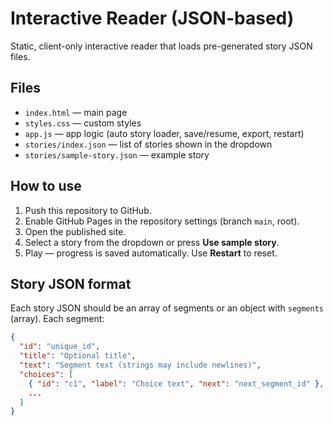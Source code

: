 # Interactive Reader (JSON-based)

Static, client-only interactive reader that loads pre-generated story JSON files.

## Files
- `index.html` — main page
- `styles.css` — custom styles
- `app.js` — app logic (auto story loader, save/resume, export, restart)
- `stories/index.json` — list of stories shown in the dropdown
- `stories/sample-story.json` — example story

## How to use
1. Push this repository to GitHub.
2. Enable GitHub Pages in the repository settings (branch `main`, root).
3. Open the published site.
4. Select a story from the dropdown or press **Use sample story**.
5. Play — progress is saved automatically. Use **Restart** to reset.

## Story JSON format
Each story JSON should be an array of segments or an object with `segments` (array). Each segment:
```json
{
  "id": "unique_id",
  "title": "Optional title",
  "text": "Segment text (strings may include newlines)",
  "choices": [
    { "id": "c1", "label": "Choice text", "next": "next_segment_id" },
    ...
  ]
}
